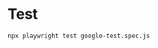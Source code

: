 # Test

```bash
npx playwright test google-test.spec.js
```

<!-- test local -->

<!-- test remote -->
